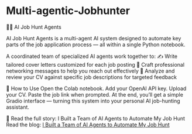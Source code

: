 # Multi-agentic-Jobhunter

🤖💼 AI Job Hunt Agents

AI Job Hunt Agents is a multi-agent AI system designed to automate key parts of the job application process — all within a single Python notebook.

A coordinated team of specialized AI agents work together to:
✍️ Write tailored cover letters customized for each job posting
💬 Craft professional networking messages to help you reach out effectively
🧠 Analyze and review your CV against specific job descriptions for targeted feedback

🚀 How to Use
Open the Colab notebook.
Add your OpenAI API key.
Upload your CV.
Paste the job link when prompted.
At the end, you’ll get a simple Gradio interface — turning this system into your personal AI job-hunting assistant.

📖 Read the full story: I Built a Team of AI Agents to Automate My Job Hunt
Read the blog: [I Built a Team of AI Agents to Automate My Job Hunt](https://kaifkohari10.medium.com/i-built-a-team-of-ai-agents-to-automate-my-job-hunt-9f210c8a20b2)


